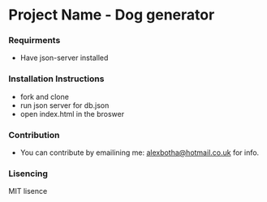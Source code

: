 # Project Name - Dog generator

### Requirments 
* Have json-server installed

### Installation Instructions 
* fork and clone
* run json server for db.json
* open index.html in the broswer

### Contribution 
* You can contribute by emailining me: alexbotha@hotmail.co.uk for info.

### Lisencing 
MIT lisence 
